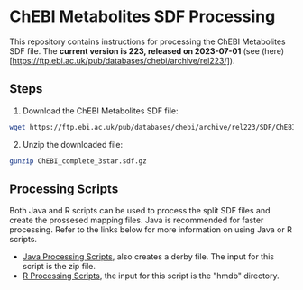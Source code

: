 # ChEBI Metabolites SDF Processing

This repository contains instructions for processing the ChEBI Metabolites SDF file. The **current version is 223, released on 2023-07-01** (see (here)[https://ftp.ebi.ac.uk/pub/databases/chebi/archive/rel223/]).

## Steps

1. Download the ChEBI Metabolites SDF file:
```bash
wget https://ftp.ebi.ac.uk/pub/databases/chebi/archive/rel223/SDF/ChEBI_complete_3star.sdf.gz
```

2. Unzip the downloaded file:
```bash
gunzip ChEBI_complete_3star.sdf.gz
```

## Processing Scripts
Both Java and R scripts can be used to process the split SDF files and create the prossesed mapping files. Java is recommended for faster processing. Refer to the links below for more information on using Java or R scripts.

- [Java Processing Scripts](https://github.com/tabbassidaloii/create-bridgedb-secondary2primary/blob/d8933f2eec4c8af1f2eb31bb1ee94d15869d147a/src/org/bridgedb/sec2pri/ChEBI_SDF_sec2pri.java), also creates a derby file. The input for this script is the zip file.
- [R Processing Scripts](https://github.com/tabbassidaloii/BridgeDb-Shiny/tree/main/datasources/ChEBI_processing.R), the input for this script is the "hmdb" directory.  
